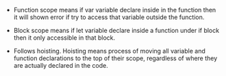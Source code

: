  - Function scope means if var variable declare inside in the function then it will shown error if try to access that variable outside the function.
 
 - Block scope means if let variable declare inside a function under if block then it only accessible in that block.

 - Follows hoisting. Hoisting means process of moving all variable and function declarations to the top of their scope, regardless of where they are actually declared in the code. 